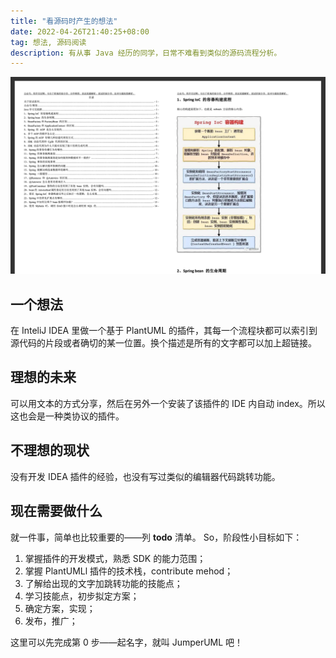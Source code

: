 ```yaml
---
title: "看源码时产生的想法"
date: 2022-04-26T21:40:25+08:00
tag: 想法, 源码阅读
description: 有从事 Java 经历的同学，日常不难看到类似的源码流程分析。
---
```

![Example image](./e806795144684c6c9f15b7c717f4c41d.png)

## 一个想法
在 InteliJ IDEA 里做一个基于 PlantUML 的插件，其每一个流程块都可以索引到源代码的片段或者确切的某一位置。换个描述是所有的文字都可以加上超链接。
## 理想的未来
可以用文本的方式分享，然后在另外一个安装了该插件的 IDE 内自动 index。所以这也会是一种类协议的插件。
## 不理想的现状
没有开发 IDEA 插件的经验，也没有写过类似的编辑器代码跳转功能。
## 现在需要做什么
就一件事，简单也比较重要的——列 **todo** 清单。
So，阶段性小目标如下：
1. 掌握插件的开发模式，熟悉 SDK 的能力范围；
2. 掌握 PlantUMLl 插件的技术栈，contribute mehod；
3. 了解给出现的文字加跳转功能的技能点；
4. 学习技能点，初步拟定方案；
5. 确定方案，实现；
7. 发布，推广；

这里可以先完成第 0 步——起名字，就叫 JumperUML 吧！